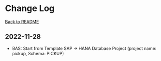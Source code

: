 # Change Log

[Back to README](../README.md)

## 2022-11-28

- BAS: Start from Template SAP -> HANA Database Project (project name: pickup, Schema: PICKUP)